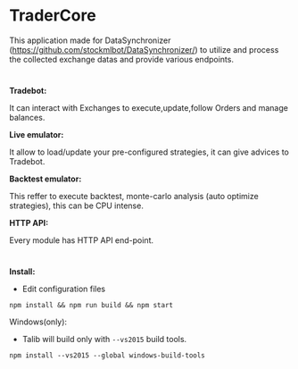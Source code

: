 # TraderCore

This application made for DataSynchronizer (https://github.com/stockmlbot/DataSynchronizer/) to utilize and process the collected exchange datas and provide various endpoints.
#

**Tradebot:**

It can interact with Exchanges to execute,update,follow Orders and manage balances.

**Live emulator:**

It allow to load/update your pre-configured strategies, it can give advices to Tradebot.

**Backtest emulator:**

This reffer to execute backtest, monte-carlo analysis (auto optimize strategies), this can be CPU intense.

**HTTP API:**

Every module has HTTP API end-point.


#
**Install:**
- Edit configuration files

```
npm install && npm run build && npm start
```

Windows(only):

- Talib will build only with `--vs2015` build tools.

```
npm install --vs2015 --global windows-build-tools
```


